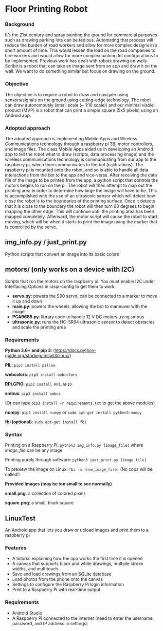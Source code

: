 # Floor Printing Robot
### Background

It’s the 21st century and spray painting the ground for commercial purposes such as drawing parking lots can be tedious. Automating that process will reduce the burden of road workers and allow for more complex designs in a short amount of time. This would lessen the load on the road companies to hire workers and would allow for more complex parking lot configurations to be implemented. Previous work has dealt with robots drawing on walls. Scribit is a robot that can take an image sent from an app and draw it on the wall. We want to do something similar but focus on drawing on the ground.

### Objective

The objective is to require a robot to draw and navigate using sensors/signals on the ground using cutting-edge technology. The robot can draw autonomously (small scale (~ 1:10 scale)) and our minimal viable product (MVP) is a robot that can print a simple square (5x5 pixels) using an Android app.

### Adopted approach

The adopted approach is implementing Mobile Apps and Wireless Communications technology through a raspberry pi 3B, motor controllers, and image files. The class Mobile Apps aided us in developing an Android app to tell the robot what to draw (scripts, data processing image) and the wireless communications technology is communicating from our app to the raspberry pi, which then communicates to the bot (calibrations). The raspberry pi is mounted onto the robot, and so is able to handle all data interactions from the bot to the app and vice-versa. After receiving the data file of the image to be printed from the app, a python script that controls the motors begins to run on the pi. The robot will then attempt to map out the printing area in order to determine how large the image will have to be. This is accomplished with the use of an ultrasonic sensor which will detect how close the robot is to the boundaries of the printing surface. Once it detects that it is close to the boundary the robot will then turn 90 degrees to begin mapping the other edge. This will continue until the printing area has been mapped completely. Afterward, the motor script will cause the robot to start moving, which will be when it starts to print the image using the marker that is controlled by the servo.

## img\_info.py / just\_print.py

Python scripts that convert an image into its basic colors

## motors/ (only works on a device with I2C)

Scripts that run the motors on the raspberry pi. You must enable I2C under Interfacing Options in raspi-config to get them to work.

- **servo.py**: powers the S90 servo, can be connected to a marker to move it up and down
- **main.py**: powers the wheels, allowing the bot to maneuver with the image
- **PCA9685.py**: library code to handle 12 V DC motors using smbus
- **ultrasonic.py**: runs the HC-SR04 ultrasonic sensor to detect obstacles and scale the printing area

### Requirements
**Python 3.6+ and pip 3**: (https://docs.python-guide.org/starting/install3/linux/)

**PIL**: `pip3 install pillow`

**webcolors**: `pip3 install webcolors`

**RPi.GPIO**: `pip3 install RPi.GPIO`

**smbus**: `pip3 install smbus`

(Or can type `pip3 install -r requirements.txt` to get the above modules)

**numpy**: `pip3 install numpy` or `sudo apt-get install python3-numpy`

**fbi (optional)**: `sudo apt-get install fbi`

### Syntax
Printing on a Raspberry Pi: `python3 img_info.py [image_file]` where _image_file_ can be any image

Printing purely through software: `python3 just_print.py [image_file]`

To preview the image on Linux: `fbi -a [new_image_file]` (No cops will be called!)

**Provided Images (may be too small to see normally)**

**small.png**: a collection of colored pixels

**square.png**: a small, black square

## LinuxTest

An Android app that lets you draw or upload images and print them to a raspberry pi

### Features
- A tutorial explaining how the app works the first time it is opened
- A canvas that supports black and white drawings, multiple stroke widths, and multitouch
- Save and load drawings from an SQLite database
- Load photos from the phone onto the canvas
- Settings to configure the Raspberry Pi login information
- Print to a Raspberry Pi with real-time output

### Requirements
- Android Studio
- A Raspberry Pi connected to the internet (need to enter the username, password, and IP address in settings)
